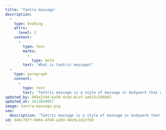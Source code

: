```yaml
---
title: 'Tantra massage'
description:
  -
    type: heading
    attrs:
      level: 2
    content:
      -
        type: text
        marks:
          -
            type: bold
        text: 'What is tantric massage?'
  -
    type: paragraph
    content:
      -
        type: text
        text: 'Tantric massage is a style of massage or bodywork that draws on the principles of tantra, an ancient spiritual practice originating in Central and Southeast Asia. In most modern-day practice in the West, tantric massage involves massaging and stimulating the full body with particular focus on sensitive areas like the penis and vulva. It''s sometimes referred to as simply an erotic massage, although a tantra massage also incorporates breathwork, meditation, and mindfulness elements and is not necessarily sexual. Tantric massage also has a spiritual and energetic component, wherein the practitioner or giver helps move the receiver''s energy throughout the body to promote inner healing.'
updated_by: 995e234d-6a50-4c6d-8caf-1e615c196b62
updated_at: 1613820957
image: tantra-massage.png
seo:
  description: 'Tantric massage is a style of massage or bodywork that draws on the principles of tantra, an ancient spiritual practice originating in Central and Southeast Asia.'
id: 648c787f-606d-4f49-a203-90e9c2d22fb0
---
```


